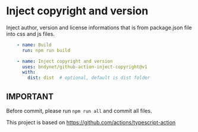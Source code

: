 # Inject copyright and version

Inject author, version and license informations that is from package.json file into css and js files.

```yml
    - name: Build
      run: npm run build

    - name: Inject copyright and version
      uses: bndynet/github-action-inject-copyright@v1
      with:
        dist: dist  # optional, default is dist folder
```

## IMPORTANT

Before commit, please run `npm run all` and commit all files.


This project is based on https://github.com/actions/typescript-action